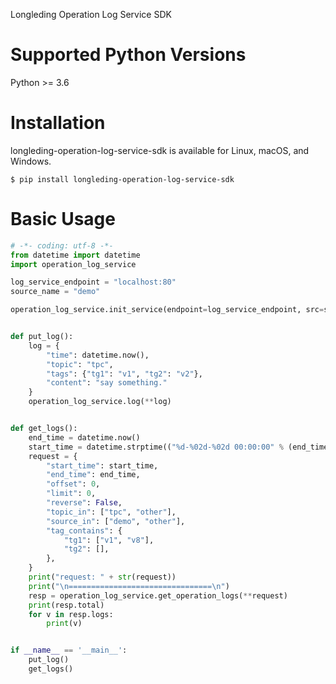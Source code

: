 Longleding Operation Log Service SDK

# Supported Python Versions

Python >= 3.6

# Installation

longleding-operation-log-service-sdk is available for Linux, macOS, and Windows.

```shell script
$ pip install longleding-operation-log-service-sdk
```

# Basic Usage

```python
# -*- coding: utf-8 -*-
from datetime import datetime
import operation_log_service

log_service_endpoint = "localhost:80"
source_name = "demo"

operation_log_service.init_service(endpoint=log_service_endpoint, src=source_name)


def put_log():
    log = {
        "time": datetime.now(),
        "topic": "tpc",
        "tags": {"tg1": "v1", "tg2": "v2"},
        "content": "say something."
    }
    operation_log_service.log(**log)


def get_logs():
    end_time = datetime.now()
    start_time = datetime.strptime(("%d-%02d-%02d 00:00:00" % (end_time.year, end_time.month, end_time.day)), "%Y-%m-%d %H:%M:%S")
    request = {
        "start_time": start_time,
        "end_time": end_time,
        "offset": 0,
        "limit": 0,
        "reverse": False,
        "topic_in": ["tpc", "other"],
        "source_in": ["demo", "other"],
        "tag_contains": {
            "tg1": ["v1", "v8"],
            "tg2": [],
        },
    }
    print("request: " + str(request))
    print("\n================================\n")
    resp = operation_log_service.get_operation_logs(**request)
    print(resp.total)
    for v in resp.logs:
        print(v)


if __name__ == '__main__':
    put_log()
    get_logs()

```
